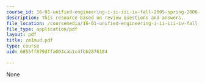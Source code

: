 ```yaml
---
course_id: 16-01-unified-engineering-i-ii-iii-iv-fall-2005-spring-2006
description: This resource based on review questions and answers.
file_location: /coursemedia/16-01-unified-engineering-i-ii-iii-iv-fall-2005-spring-2006/6855ff879dffa004cab1c4fbb2876104_zm1mud.pdf
file_type: application/pdf
layout: pdf
title: zm1mud.pdf
type: course
uid: 6855ff879dffa004cab1c4fbb2876104

---
```

None